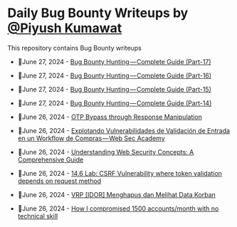 # Daily Bug Bounty Writeups by [@Piyush Kumawat](https://twitter.com/piyush_supiy) 
This repository contains Bug Bounty writeups

<!-- BLOG-POST-LIST:START -->
 - 💯June 27, 2024 - [Bug Bounty Hunting — Complete Guide &lpar;Part-17&rpar;](https://medium.com/@rafid19/bug-bounty-hunting-complete-guide-part-17-8d38292448cf?source=rss------bug_bounty-5) 

 - 💯June 27, 2024 - [Bug Bounty Hunting — Complete Guide &lpar;Part-16&rpar;](https://medium.com/@rafid19/bug-bounty-hunting-complete-guide-part-16-aacc2aab0f71?source=rss------bug_bounty-5) 

 - 💯June 27, 2024 - [Bug Bounty Hunting — Complete Guide &lpar;Part-15&rpar;](https://medium.com/@rafid19/bug-bounty-hunting-complete-guide-part-15-2cd3a0188386?source=rss------bug_bounty-5) 

 - 💯June 27, 2024 - [Bug Bounty Hunting — Complete Guide &lpar;Part-14&rpar;](https://medium.com/@rafid19/bug-bounty-hunting-complete-guide-part-14-985969cf2f17?source=rss------bug_bounty-5) 

 - 💯June 26, 2024 - [OTP Bypass through Response Manipulation](https://medium.com/@xnum.1/otp-bypass-through-response-manipulation-905bc70e5ff4?source=rss------bug_bounty-5) 

 - 💯June 26, 2024 - [Explotando Vulnerabilidades de Validación de Entrada en un Workflow de Compras — Web Sec Academy](https://zhunter12.medium.com/explotando-vulnerabilidades-de-validaci%C3%B3n-de-entrada-en-un-workflow-de-compras-web-sec-academy-a1e3265c46b8?source=rss------bug_bounty-5) 

 - 💯June 26, 2024 - [Understanding Web Security Concepts: A Comprehensive Guide](https://medium.com/@cybe3king/understanding-web-security-concepts-a-comprehensive-guide-61ced70c3337?source=rss------bug_bounty-5) 

 - 💯June 26, 2024 - [14.6 Lab: CSRF Vulnerability where token validation depends on request method](https://cyberw1ng.medium.com/14-6-lab-csrf-vulnerability-where-token-validation-depends-on-request-method-78f2a2c33173?source=rss------bug_bounty-5) 

 - 💯June 26, 2024 - [VRP [IDOR] Menghapus dan Melihat Data Korban](https://medium.com/@anvilleofficial/vrp-idor-menghapus-dan-melihat-data-korban-a9e1f8978798?source=rss------bug_bounty-5) 

 - 💯June 26, 2024 - [How I compromised 1500 accounts/month with no technical skill](https://theclemvp.medium.com/how-i-compromised-1500-accounts-month-with-no-technical-skill-6a83ecd5c8eb?source=rss------bug_bounty-5) 
<!-- BLOG-POST-LIST:END -->
